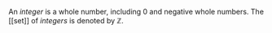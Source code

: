 An *integer* is a whole number, including 0 and negative whole numbers. The [[set]] of *integers* is denoted by $\mathbb{Z}$.